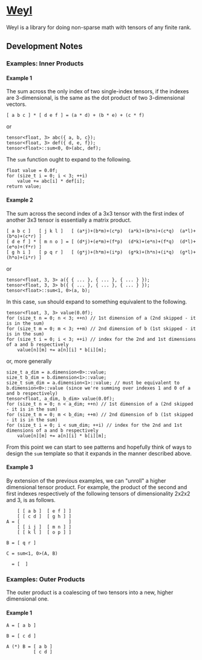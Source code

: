 # [Weyl](https://en.wikipedia.org/wiki/Weyl)

Weyl is a library for doing non-sparse math with tensors of any finite rank.


## Development Notes

### Examples: Inner Products

#### Example 1

The sum across the only index of two single-index tensors, if the indexes are 3-dimensional, is the same as the dot product of two 3-dimensional vectors.

    [ a b c ] * [ d e f ] = (a * d) + (b * e) + (c * f)

or

    tensor<float, 3> abc({ a, b, c});
    tensor<float, 3> def({ d, e, f});
    tensor<float>::sum<0, 0>(abc, def);

The `sum` function ought to expand to the following.

    float value = 0.0f;
    for (size_t i = 0; i < 3; ++i)
        value += abc[i] * def[i];
    return value;

#### Example 2

The sum across the second index of a 3x3 tensor with the first index of another 3x3 tensor is essentially a matrix product.

    [ a b c ]   [ j k l ]   [ (a*j)+(b*m)+(c*p)  (a*k)+(b*n)+(c*q)  (a*l)+(b*o)+(c*r) ]
    [ d e f ] * [ m n o ] = [ (d*j)+(e*m)+(f*p)  (d*k)+(e*n)+(f*q)  (d*l)+(e*o)+(f*r) ]
    [ g h i ]   [ p q r ]   [ (g*j)+(h*m)+(i*p)  (g*k)+(h*n)+(i*q)  (g*l)+(h*o)+(i*r) ]

or

    tensor<float, 3, 3> a({ { ... }, { ... }, { ... } });
    tensor<float, 3, 3> b({ { ... }, { ... }, { ... } });
    tensor<float>::sum<1, 0>(a, b);

In this case, `sum` should expand to something equivalent to the following.

    tensor<float, 3, 3> value(0.0f);
    for (size_t n = 0; n < 3; ++n) // 1st dimension of a (2nd skipped - it is in the sum)
    for (size_t m = 0; m < 3; ++m) // 2nd dimension of b (1st skipped - it is in the sum)
    for (size_t i = 0; i < 3; ++i) // index for the 2nd and 1st dimensions of a and b respectively
        value[n][m] += a[n][i] * b[i][m];

or, more generally

    size_t a_dim = a.dimension<0>::value;
    size_t b_dim = b.dimension<1>::value;
    size_t sum_dim = a.dimension<1>::value; // must be equivalent to b.dimension<0>::value (since we're summing over indexes 1 and 0 of a and b respectively)
    tensor<float, a_dim, b_dim> value(0.0f);
    for (size_t n = 0; n < a_dim; ++n) // 1st dimension of a (2nd skipped - it is in the sum)
    for (size_t m = 0; m < b_dim; ++m) // 2nd dimension of b (1st skipped - it is in the sum)
    for (size_t i = 0; i < sum_dim; ++i) // index for the 2nd and 1st dimensions of a and b respectively
        value[n][m] += a[n][i] * b[i][m];

From this point we can start to see patterns and hopefully think of ways to design the `sum` template so that it expands in the manner described above.

#### Example 3

By extension of the previous examples, we can "unroll" a higher dimensional tensor product. For example, the product of the second and first indexes respectively of the following tensors of dimensionality 2x2x2 and 3, is as follows.

        [ [ a b ]  [ e f ] ]
        [ [ c d ]  [ g h ] ]
    A = [                  ]
        [ [ i j ]  [ m n ] ]
        [ [ k l ]  [ o p ] ]

    B = [ q r ]

    C = sum<1, 0>(A, B)

      = [  ]

### Examples: Outer Products

The outer product is a coalescing of two tensors into a new, higher dimensional one.

#### Example 1

    A = [ a b ]

    B = [ c d ]

    A (*) B = [ a b ]
              [ c d ]
